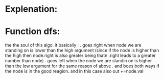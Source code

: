 # Explenation:
# Function dfs: #
the the soul of this algo. it basically :
. goes right when node we are standing on is lower than the high argument (since if the node is higher than the high then node.right​ is also greater being thatn .right leads to a greater number than node)
. goes left when the node we are standin on is higher than the low argument for the same reason of above
. and boes both ways if the node is in the good reagion. and in this case also out +=node.val
